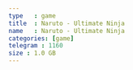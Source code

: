 ```yaml
---
type   : game
title  : Naruto - Ultimate Ninja
name   : Naruto - Ultimate Ninja
categories: [game]
telegram : 1160
size : 1.0 GB
---
```

